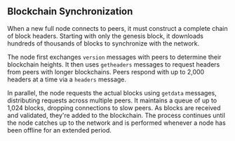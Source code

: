 ## Blockchain Synchronization

When a new full node connects to peers, it must construct a complete chain of block headers. Starting with only the genesis block, it downloads hundreds of thousands of blocks to synchronize with the network.

The node first exchanges `version` messages with peers to determine their blockchain heights. It then uses `getheaders` messages to request headers from peers with longer blockchains. Peers respond with up to 2,000 headers at a time via a `headers` message.

In parallel, the node requests the actual blocks using `getdata` messages, distributing requests across multiple peers. It maintains a queue of up to 1,024 blocks, dropping connections to slow peers. As blocks are received and validated, they're added to the blockchain. The process continues until the node catches up to the network and is performed whenever a node has been offline for an extended period.